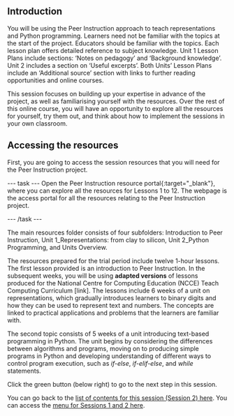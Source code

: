 ## Introduction

You will be using the Peer Instruction approach to teach representations and Python programming. Learners need not be familiar with the topics at the start of the project. Educators should be familiar with the topics. Each lesson plan offers detailed reference to subject knowledge.  Unit 1 Lesson Plans include sections: ‘Notes on pedagogy’ and ‘Background knowledge’. Unit 2 includes a section on ‘Useful excerpts’. Both Units’ Lesson Plans include an ‘Additional source’ section with links to further reading opportunities and online courses.

This session focuses on building up your expertise in advance of the project, as well as familiarising yourself with the resources. Over the rest of this online course, you will have an opportunity to explore all the resources for yourself, try them out, and think about how to implement the sessions in your own classroom.


## Accessing the resources

First, you are going to access the session resources that you will need for the Peer Instruction project.

--- task ---
Open the Peer Instruction resource portal{:target="_blank"}, where you can explore all the resources for Lessons 1 to 12. The webpage is the access portal for all the resources relating to the Peer Instruction project. 

--- /task ---


The main resources folder consists of four subfolders: Introduction to Peer Instruction, Unit 1_Representations: from clay to silicon, Unit 2_Python Programming, and Units Overview. 

The resources prepared for the trial period include twelve 1-hour lessons. The first lesson provided is an introduction to Peer Instruction. In the subsequent weeks, you will be using **adapted versions** of lessons produced for the National Centre for Computing Education (NCCE) Teach Computing Curriculum [link]. The lessons include 6 weeks of a unit on representations, which gradually introduces learners to binary digits and how they can be used to represent text and numbers. The concepts are linked to practical applications and problems that the learners are familiar with. 

The second topic consists of 5 weeks of a unit introducing text-based programming in Python. The unit begins by considering the differences between algorithms and programs, moving on to producing simple programs in Python and developing understanding of different ways to control program execution, such as *if-else*, *if-elif-else*, and *while* statements.


Click the green button (below right) to go to the next step in this session.

You can go back to the [list of contents for this session (Session 2) here](https://projects.raspberrypi.org/en/projects/gbic-peer-instruction-2).
You can access the [menu for Sessions 1 and 2 here](https://projects.raspberrypi.org/en/pathways/gbic-peer-instruction-training).

